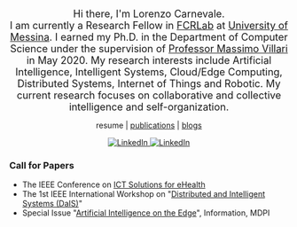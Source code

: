<!-- <p align="center">
  <img src="https://komarev.com/ghpvc/?username=lcarnevale" alt="https://github.com/lcarnevale" />
</p> -->

<p align="center">
  <font size="4">
    Hi there, I'm Lorenzo Carnevale. <br>
    I am currently a Research Fellow in <a href="https://fcrlab.unime.it/">FCRLab</a> at <a href="https://international.unime.it/">University of Messina</a>. I earned my Ph.D. in the Department of Computer Science under the supervision of <a href="https://www.scopus.com/authid/detail.uri?authorId=12645423500">Professor Massimo Villari</a> in May 2020. My research interests include Artificial Intelligence, Intelligent Systems, Cloud/Edge Computing, Distributed Systems, Internet of Things and Robotic. My current research focuses on collaborative and collective intelligence and self-organization.
  </font>
</p>


<p align="center">
  resume | <a href="https://github.com/lcarnevale/publications-list">publications</a> | <a href="https://lcarnevale.medium.com">blogs</a>
</p>

<p align="center">
  
  <!-- Google Scholar -->
  <!-- <a href="https://scholar.google.it/citations?hl=it&user=_5EzmTwAAAAJ&view_op=list_works&sortby=pubdate" target="_blank">
    <img src="https://img.shields.io/badge/google%20scholar-%230077B5.svg?&style=for-the-badge&logo=google%20scholar&logoColor=white&color=071A2C" alt="LinkedIn"/>
  </a> -->
  
  <!-- <a href="" target="_blank">
    <img src="https://img.shields.io/badge/medium-%2312100E.svg?&style=for-the-badge&logo=medium&logoColor=white&color=071A2C" alt="Medium"/>
  </a> -->
  
  <!-- Orcid -->
  <a href="https://orcid.org/0000-0002-1349-341X" target="_blank">
    <img src="https://img.shields.io/badge/orcid-%230077B5.svg?&style=for-the-badge&logo=orcid&logoColor=white&color=071A2C" alt="LinkedIn"/>
  </a>
  
  <!-- LinkedIn -->
  <a href="https://www.linkedin.com/in/lorenzocarnevale" target="_blank">
    <img src="https://img.shields.io/badge/linkedin-%230077B5.svg?&style=for-the-badge&logo=linkedin&logoColor=white&color=071A2C" alt="LinkedIn"/>
  </a>
  
  <!-- twitter -->
  <!-- <a href="https://twitter.com/lorecarnevale" target="_blank">
    <img src="https://img.shields.io/badge/twitter-%231DA1F2.svg?&style=for-the-badge&logo=twitter&logoColor=white&color=071A2C" alt="Twitter"/>
  </a> -->

</p>

### Call for Papers
- The IEEE Conference on [ICT Solutions for eHealth](https://fcrlab.unime.it/calls/icts4eHealth2021)
- The 1st IEEE International Workshop on "[Distributed and Intelligent Systems (DaIS)](https://fcrlab.unime.it/calls/dais2021)"
- Special Issue "[Artificial Intelligence on the Edge](https://fcrlab.unime.it/calls/artificial-intelligence-in-the-edge)", Information, MDPI
